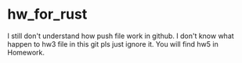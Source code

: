 ﻿# hw_for_rust
I still don't understand how push file work in github.
I don't know what happen to hw3 file in this git pls just ignore it.
You will find hw5 in Homework.
